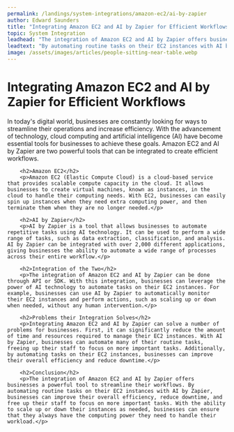 ```yaml
---
permalink: /landings/system-integrations/amazon-ec2/ai-by-zapier
author: Edward Saunders
title: "Integrating Amazon EC2 and AI by Zapier for Efficient Workflows"
topic: System Integration
leadhead: "The integration of Amazon EC2 and AI by Zapier offers businesses a powerful tool to streamline their workflows"
leadtext: "By automating routine tasks on their EC2 instances with AI by Zapier, businesses can improve their overall efficiency, reduce downtime, and free up their staff to focus on more important tasks. With the ability to scale up or down their instances as needed, businesses can ensure that they always have the computing power they need to handle their workload."
image: /assets/images/articles/people-sitting-near-table.webp
---
```

<div class="arttext">        <h1>Integrating Amazon EC2 and AI by Zapier for Efficient Workflows</h2>
        <p>In today's digital world, businesses are constantly looking for ways to streamline their operations and increase efficiency. With the advancement of technology, cloud computing and artificial intelligence (AI) have become essential tools for businesses to achieve these goals. Amazon EC2 and AI by Zapier are two powerful tools that can be integrated to create efficient workflows.</p>
        
        <h2>Amazon EC2</h2>
        <p>Amazon EC2 (Elastic Compute Cloud) is a cloud-based service that provides scalable compute capacity in the cloud. It allows businesses to create virtual machines, known as instances, in the cloud to handle their computing needs. With EC2, businesses can easily spin up instances when they need extra computing power, and then terminate them when they are no longer needed.</p>
        
        <h2>AI by Zapier</h2>
        <p>AI by Zapier is a tool that allows businesses to automate repetitive tasks using AI technology. It can be used to perform a wide range of tasks, such as data extraction, classification, and analysis. AI by Zapier can be integrated with over 2,000 different applications, giving businesses the ability to automate a wide range of processes across their entire workflow.</p>
        
        <h2>Integration of the Two</h2>
        <p>The integration of Amazon EC2 and AI by Zapier can be done through API or SDK. With this integration, businesses can leverage the power of AI technology to automate tasks on their EC2 instances. For example, businesses can use AI by Zapier to automatically monitor their EC2 instances and perform actions, such as scaling up or down when needed, without any human intervention.</p>
        
        <h2>Problems their Integration Solves</h2>
        <p>Integrating Amazon EC2 and AI by Zapier can solve a number of problems for businesses. First, it can significantly reduce the amount of time and resources required to manage their EC2 instances. With AI by Zapier, businesses can automate many of their routine tasks, freeing up their staff to focus on more important tasks. Additionally, by automating tasks on their EC2 instances, businesses can improve their overall efficiency and reduce downtime.</p>
        
        <h2>Conclusion</h2>
        <p>The integration of Amazon EC2 and AI by Zapier offers businesses a powerful tool to streamline their workflows. By automating routine tasks on their EC2 instances with AI by Zapier, businesses can improve their overall efficiency, reduce downtime, and free up their staff to focus on more important tasks. With the ability to scale up or down their instances as needed, businesses can ensure that they always have the computing power they need to handle their workload.</p>
</div>